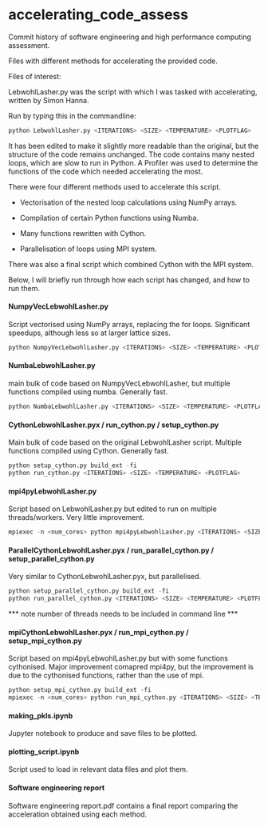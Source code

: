# accelerating_code_assess
Commit history of software engineering and high performance computing assessment. 

Files with different methods for accelerating the provided code.


Files of interest:

LebwohlLasher.py was the script with which I was tasked with accelerating, written by Simon Hanna. 

Run by typing this in the commandline:

```python
python LebwohlLasher.py <ITERATIONS> <SIZE> <TEMPERATURE> <PLOTFLAG>
```

It has been edited to make it slightly more readable than the original, but the structure of the code remains unchanged.
The code contains many nested loops, which are slow to run in Python.
A Profiler was used to determine the functions of the code which needed accelerating the most.

There were four different methods used to accelerate this script.

- Vectorisation of the nested loop calculations using NumPy arrays.

- Compilation of certain Python functions using Numba.

- Many functions rewritten with Cython. 

- Parallelisation of loops using MPI system.

There was also a final script which combined Cython with the MPI system. 

Below, I will briefly run through how each script has changed, and how to run them. 

#### NumpyVecLebwohlLasher.py

Script vectorised using NumPy arrays, replacing the for loops. Significant speedups, although less so at larger lattice sizes.

``` python
python NumpyVecLebwohlLasher.py <ITERATIONS> <SIZE> <TEMPERATURE> <PLOTFLAG>
```

#### NumbaLebwohlLasher.py

main bulk of code based on NumpyVecLebwohlLasher, but multiple functions compiled using numba. Generally fast.

```python
python NumbaLebwohlLasher.py <ITERATIONS> <SIZE> <TEMPERATURE> <PLOTFLAG>
```

#### CythonLebwohlLasher.pyx / run_cython.py / setup_cython.py

Main bulk of code based on the original LebwohlLasher script. Multiple functions compiled using Cython. Generally fast.

```python
python setup_cython.py build_ext -fi
python run_cython.py <ITERATIONS> <SIZE> <TEMPERATURE> <PLOTFLAG> 
```

#### mpi4pyLebwohlLasher.py

Script based on LebwohlLasher.py but edited to run on multiple threads/workers. Very little improvement.

```python
mpiexec -n <num_cores> python mpi4pyLebwohlLasher.py <ITERATIONS> <SIZE> <TEMPERATURE> <PLOTFLAG>
```

#### ParallelCythonLebwohlLasher.pyx / run_parallel_cython.py / setup_parallel_cython.py
  
Very similar to CythonLebwohlLasher.pyx, but parallelised. 

```python
python setup_parallel_cython.py build_ext -fi
python run_parallel_cython.py <ITERATIONS> <SIZE> <TEMPERATURE> <PLOTFLAG> <THREADS>
```

*** note number of threads needs to be included in command line ***

#### mpiCythonLebwohlLasher.pyx / run_mpi_cython.py / setup_mpi_cython.py

Script based on mpi4pyLebwohlLasher.py but with some functions cythonised. 
Major improvement comapred mpi4py, but the improvement is due to the cythonised functions, rather than the use of mpi.

```python
python setup_mpi_cython.py build_ext -fi
mpiexec -n <num_cores> python run_mpi_cython.py <ITERATIONS> <SIZE> <TEMPERATURE> <PLOTFLAG>
```

#### making_pkls.ipynb

Jupyter notebook to produce and save files to be plotted.

#### plotting_script.ipynb

Script used to load in relevant data files and plot them.

#### Software engineering report 

Software engineering report.pdf contains a final report comparing the acceleration obtained using each method.